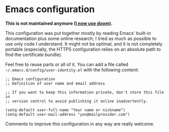 # Emacs configuration

**This is not maintained anymore ([I now use doom][doom]).**

This configuration was put together mostly by reading Emacs' built-in
documentation plus some online research; I tried as much as possible to use only
code I understand. It might not be optimal, and it is not completely portable
(especially, the HTTPS configuration relies on an absolute path to find the
certificate bundle).

Feel free to reuse parts or all of it. You can add a file called
`~/.emacs.d/config/user-identity.el` with the following content:

```
;; Emacs configuration
;; Definition of user name and email address

;; If you want to keep this information private, don't store this file in
;; version control to avoid publishing it online inadvertently.

(setq-default user-full-name "Your name or nickname")
(setq-default user-mail-address "you@mailprovider.com")
```

Comments to improve this configuration in any way are really welcome.

[doom]: https://github.com/Guillawme/doom.d

